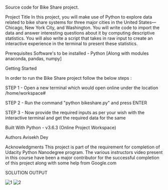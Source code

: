 Source code for Bike Share project.

Project Title
In this project, you will make use of Python to explore data related to bike share systems for three major cities in the United States—Chicago, New York City, and Washington. You will write code to import the data and answer interesting questions about it by computing descriptive statistics. You will also write a script that takes in raw input to create an interactive experience in the terminal to present these statistics.

Prerequisites
Software's to be installed - Python [Along with modules anaconda, pandas, numpy]

Getting Started

In order to run the Bike Share project follow the below steps :

STEP 1 - Open a new terminal which would open online under the location /home/workspace#

STEP 2 - Run the command "python bikeshare.py" and press ENTER

STEP 3 - Now provide the required inputs as per your wish with the interactive terminal and get the required data for the same  

Built With
Python - v3.6.3 (Online Project Workspace)

Authors
Avisekh Dey

Acknowledgments
This project is part of the requirement for completion of Udacity Python Nanodegree program.
The various instructors video present in this course have been a major contributor for the successful completion of this project along with some help from Google.com

SOLUTION OUTPUT

![1](https://user-images.githubusercontent.com/46341508/64040163-611f0a80-cb2a-11e9-9061-43f7a3b50c35.PNG)
![2](https://user-images.githubusercontent.com/46341508/64040164-611f0a80-cb2a-11e9-9c73-20e02465cbb1.PNG)
